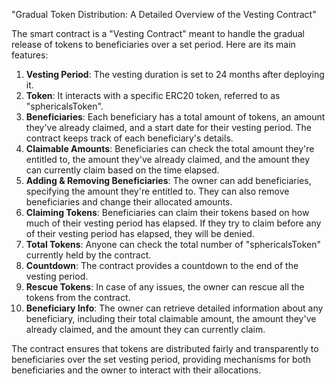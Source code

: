 "Gradual Token Distribution: A Detailed Overview of the Vesting Contract"


The smart contract is a "Vesting Contract" meant to handle the gradual release of tokens to beneficiaries over a set period. Here are its main features:

1. **Vesting Period**: The vesting duration is set to 24 months after deploying it.
2. **Token**: It interacts with a specific ERC20 token, referred to as "sphericalsToken".
3. **Beneficiaries**: Each beneficiary has a total amount of tokens, an amount they've already claimed, and a start date for their vesting period. The contract keeps track of each beneficiary's details.
4. **Claimable Amounts**: Beneficiaries can check the total amount they're entitled to, the amount they've already claimed, and the amount they can currently claim based on the time elapsed.
5. **Adding & Removing Beneficiaries**: The owner can add beneficiaries, specifying the amount they're entitled to. They can also remove beneficiaries and change their allocated amounts.
6. **Claiming Tokens**: Beneficiaries can claim their tokens based on how much of their vesting period has elapsed. If they try to claim before any of their vesting period has elapsed, they will be denied.
7. **Total Tokens**: Anyone can check the total number of "sphericalsToken" currently held by the contract.
8. **Countdown**: The contract provides a countdown to the end of the vesting period.
9. **Rescue Tokens**: In case of any issues, the owner can rescue all the tokens from the contract.
10. **Beneficiary Info**: The owner can retrieve detailed information about any beneficiary, including their total claimable amount, the amount they've already claimed, and the amount they can currently claim.

The contract ensures that tokens are distributed fairly and transparently to beneficiaries over the set vesting period, providing mechanisms for both beneficiaries and the owner to interact with their allocations.
